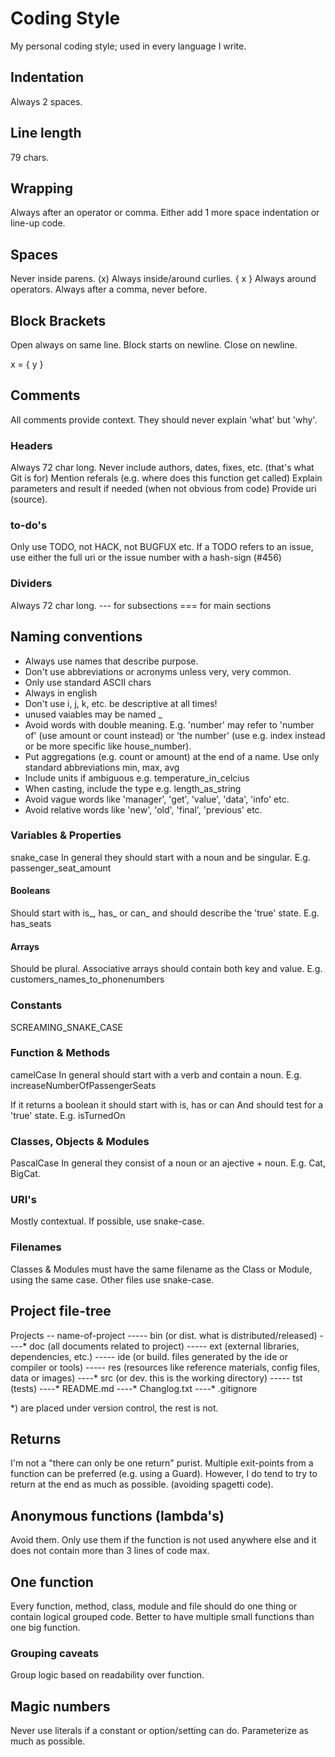 # Coding Style
My personal coding style; used in every language I write.

## Indentation
Always 2 spaces.

## Line length
79 chars.

## Wrapping
Always after an operator or comma.
Either add 1 more space indentation or line-up code.

## Spaces
Never inside parens. (x)
Always inside/around curlies. { x }
Always around operators.
Always after a comma, never before.

## Block Brackets
Open always on same line.
Block starts on newline.
Close on newline.

x =  {
    y
}

## Comments
All comments provide context.
They should never explain 'what' but 'why'.

### Headers
Always 72 char long.
Never include authors, dates, fixes, etc. (that's what Git is for)
Mention referals (e.g. where does this function get called)
Explain parameters and result if needed (when not obvious from code)
Provide uri (source).

### to-do's
Only use TODO, not HACK, not BUGFUX etc.
If a TODO refers to an issue, use either the full uri or the issue number with a hash-sign (#456)

### Dividers
Always 72 char long.
--- for subsections
=== for main sections

## Naming conventions
- Always use names that describe purpose.
- Don't use abbreviations or acronyms unless very, very common.
- Only use standard ASCII chars
- Always in english
- Don't use i, j, k, etc. be descriptive at all times!
- unused vaiables may be named _
- Avoid words with double meaning. E.g. 'number' may refer to 'number of' (use amount or count instead) or 'the number' (use e.g. index instead or be more specific like house_number).
- Put aggregations (e.g. count or amount) at the end of a name. Use only standard abbreviations min, max, avg
- Include units if ambiguous e.g. temperature_in_celcius
- When casting, include the type e.g. length_as_string
- Avoid vague words like 'manager', 'get', 'value', 'data', 'info' etc.
- Avoid relative words like 'new', 'old', 'final', 'previous' etc.

### Variables & Properties
snake_case
In general they should start with a noun and be singular.
E.g. passenger_seat_amount

#### Booleans
Should start with is_, has_ or can_ and should describe the 'true' state.
E.g. has_seats

#### Arrays
Should be plural. Associative arrays should contain both key and value.
E.g. customers_names_to_phonenumbers

### Constants
SCREAMING_SNAKE_CASE

### Function & Methods
camelCase
In general should start with a verb and contain a noun.
E.g. increaseNumberOfPassengerSeats

If it returns a boolean it should start with is, has or can
And should test for a 'true' state.
E.g. isTurnedOn

### Classes, Objects & Modules
PascalCase
In general they consist of a noun or an ajective + noun.
E.g. Cat, BigCat.

### URI's
Mostly contextual. If possible, use snake-case.

### Filenames
Classes & Modules must have the same filename as the Class or Module, using the same case. Other files use snake-case.


## Project file-tree
Projects
-- name-of-project
----- bin (or dist. what is distributed/released)
----* doc (all documents related to project)
----- ext (external libraries, dependencies, etc.)
----- ide (or build. files generated by the ide or compiler or tools)
----- res (resources like reference materials, config files, data or images)
----* src (or dev. this is the working directory)
----- tst (tests)
----* README.md
----* Changlog.txt
----* .gitignore

*) are placed under version control, the rest is not.

## Returns
I'm not a "there can only be one return" purist. Multiple exit-points from a function can be preferred (e.g. using a Guard). However, I do tend to try to return at the end as much as possible. (avoiding spagetti code).

## Anonymous functions (lambda's)
Avoid them. Only use them if the function is not used anywhere else and it does not contain more than 3 lines of code max.

## One function
Every function, method, class, module and file should do one thing or contain logical grouped code.
Better to have multiple small functions than one big function.

### Grouping caveats
Group logic based on readability over function.

## Magic numbers
Never use literals if a constant or option/setting can do.
Parameterize as much as possible.
